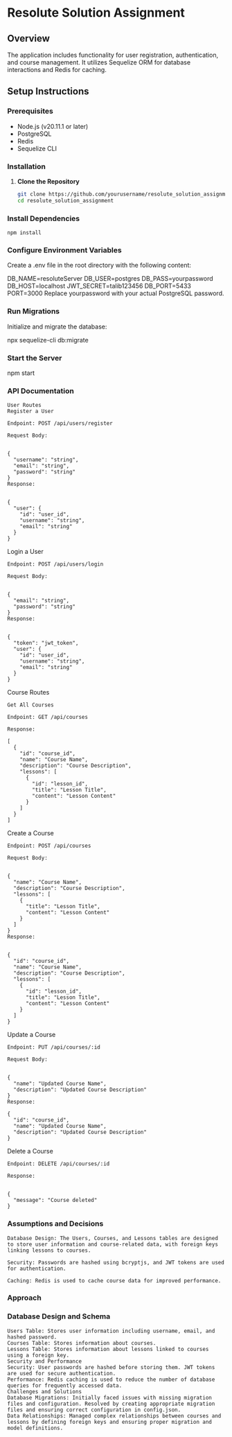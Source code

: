 # Resolute Solution Assignment

## Overview

The application includes functionality for user registration, authentication, and course management. It utilizes Sequelize ORM for database interactions and Redis for caching.

## Setup Instructions

### Prerequisites

- Node.js (v20.11.1 or later)
- PostgreSQL
- Redis
- Sequelize CLI

### Installation

1. **Clone the Repository**

   ```bash
   git clone https://github.com/yourusername/resolute_solution_assignment.git
   cd resolute_solution_assignment


### Install Dependencies

```
npm install

```
### Configure Environment Variables

Create a .env file in the root directory with the following content:


DB_NAME=resoluteServer
DB_USER=postgres
DB_PASS=yourpassword
DB_HOST=localhost
JWT_SECRET=talib123456
DB_PORT=5433
PORT=3000
Replace yourpassword with your actual PostgreSQL password.

### Run Migrations

Initialize and migrate the database:


npx sequelize-cli db:migrate


### Start the Server


npm start



### API Documentation
```
User Routes
Register a User

Endpoint: POST /api/users/register

Request Body:


{
  "username": "string",
  "email": "string",
  "password": "string"
}
Response:


{
  "user": {
    "id": "user_id",
    "username": "string",
    "email": "string"
  }
}

```

Login a User


```
Endpoint: POST /api/users/login

Request Body:


{
  "email": "string",
  "password": "string"
}
Response:


{
  "token": "jwt_token",
  "user": {
    "id": "user_id",
    "username": "string",
    "email": "string"
  }
}

```
Course Routes

```
Get All Courses

Endpoint: GET /api/courses

Response:

[
  {
    "id": "course_id",
    "name": "Course Name",
    "description": "Course Description",
    "lessons": [
      {
        "id": "lesson_id",
        "title": "Lesson Title",
        "content": "Lesson Content"
      }
    ]
  }
]

```
Create a Course

```
Endpoint: POST /api/courses

Request Body:


{
  "name": "Course Name",
  "description": "Course Description",
  "lessons": [
    {
      "title": "Lesson Title",
      "content": "Lesson Content"
    }
  ]
}
Response:


{
  "id": "course_id",
  "name": "Course Name",
  "description": "Course Description",
  "lessons": [
    {
      "id": "lesson_id",
      "title": "Lesson Title",
      "content": "Lesson Content"
    }
  ]
}

```
Update a Course
```
Endpoint: PUT /api/courses/:id

Request Body:


{
  "name": "Updated Course Name",
  "description": "Updated Course Description"
}
Response:

{
  "id": "course_id",
  "name": "Updated Course Name",
  "description": "Updated Course Description"
}
```
Delete a Course
```
Endpoint: DELETE /api/courses/:id

Response:


{
  "message": "Course deleted"
}
```
### Assumptions and Decisions
```
Database Design: The Users, Courses, and Lessons tables are designed to store user information and course-related data, with foreign keys linking lessons to courses.

```
```
Security: Passwords are hashed using bcryptjs, and JWT tokens are used for authentication.

Caching: Redis is used to cache course data for improved performance.

```
### Approach

### Database Design and Schema
```
Users Table: Stores user information including username, email, and hashed password.
Courses Table: Stores information about courses.
Lessons Table: Stores information about lessons linked to courses using a foreign key.
Security and Performance
Security: User passwords are hashed before storing them. JWT tokens are used for secure authentication.
Performance: Redis caching is used to reduce the number of database queries for frequently accessed data.
Challenges and Solutions
Database Migrations: Initially faced issues with missing migration files and configuration. Resolved by creating appropriate migration files and ensuring correct configuration in config.json.
Data Relationships: Managed complex relationships between courses and lessons by defining foreign keys and ensuring proper migration and model definitions.

```
